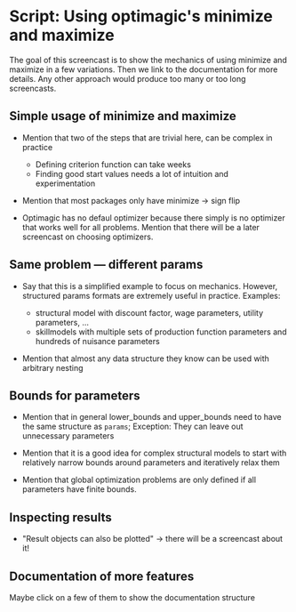 # Script: Using optimagic's minimize and maximize

The goal of this screencast is to show the mechanics of using minimize and maximize in a
few variations. Then we link to the documentation for more details. Any other approach
would produce too many or too long screencasts.

## Simple usage of minimize and maximize

- Mention that two of the steps that are trivial here, can be complex in practice

  - Defining criterion function can take weeks
  - Finding good start values needs a lot of intuition and experimentation

- Mention that most packages only have minimize -> sign flip

- Optimagic has no defaul optimizer because there simply is no optimizer that works well
  for all problems. Mention that there will be a later screencast on choosing
  optimizers.

## Same problem — different params

- Say that this is a simplified example to focus on mechanics. However, structured
  params formats are extremely useful in practice. Examples:

  - structural model with discount factor, wage parameters, utility parameters, ...
  - skillmodels with multiple sets of production function parameters and hundreds of
    nuisance parameters

- Mention that almost any data structure they know can be used with arbitrary nesting

## Bounds for parameters

- Mention that in general lower_bounds and upper_bounds need to have the same structure
  as `params`; Exception: They can leave out unnecessary parameters

- Mention that it is a good idea for complex structural models to start with relatively
  narrow bounds around parameters and iteratively relax them

- Mention that global optimization problems are only defined if all parameters have
  finite bounds.

## Inspecting results

- "Result objects can also be plotted" -> there will be a screencast about it!

## Documentation of more features

Maybe click on a few of them to show the documentation structure
